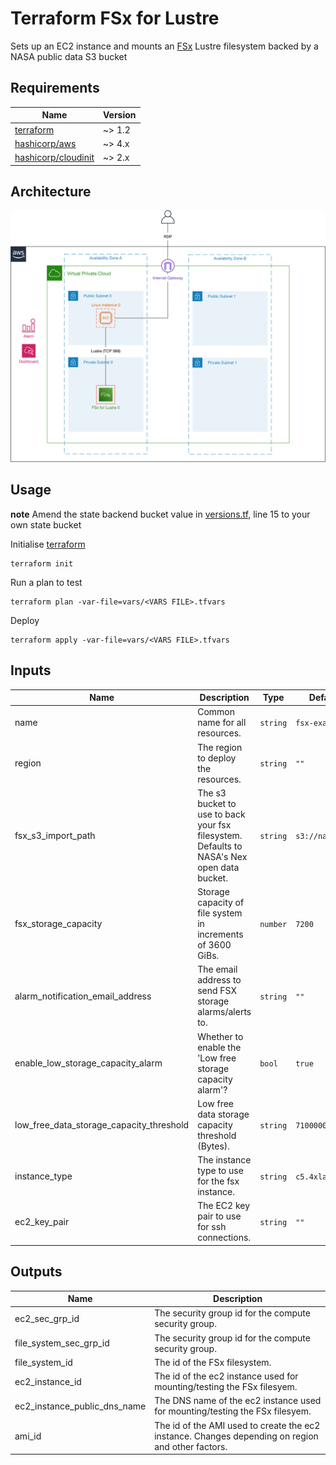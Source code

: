 # Terraform FSx for Lustre

[FSx]: https://aws.amazon.com/fsx/lustre/
[terraform]: https://www.terraform.io/downloads
[hashicorp/aws]: https://registry.terraform.io/providers/hashicorp/aws
[hashicorp/cloudinit]: https://registry.terraform.io/providers/hashicorp/cloudinit


Sets up an EC2 instance and mounts an [FSx] Lustre filesystem backed by a NASA public data S3 bucket


## Requirements

| Name                  | Version |
|-----------------------|---------|
| [terraform]           | ~> 1.2  |
| [hashicorp/aws]       | ~> 4.x  |
| [hashicorp/cloudinit] | ~> 2.x  |


## Architecture

![diagram](assets/fsx-lustre-workshop-environment-architecture.png)


## Usage

**note**
Amend the state backend bucket value in [versions.tf](versions.tf), line 15 to your own state bucket

Initialise [terraform]
```shell
terraform init
```

Run a plan to test
```shell
terraform plan -var-file=vars/<VARS FILE>.tfvars
```

Deploy
```shell
terraform apply -var-file=vars/<VARS FILE>.tfvars
```


## Inputs

| Name                                     | Description                                                                                | Type     | Default         | Required |
|------------------------------------------|--------------------------------------------------------------------------------------------|----------|-----------------|:--------:|
| name                                     | Common name for all resources.                                                             | `string` | `fsx-example`   |    no    |
| region                                   | The region to deploy the resources.                                                        | `string` | `""`            |   yes    |
| fsx_s3_import_path                       | The s3 bucket to use to back your fsx filesystem. Defaults to NASA's Nex open data bucket. | `string` | `s3://nasanex`  |    no    |
| fsx_storage_capacity                     | Storage capacity of file system in increments of 3600 GiBs.                                | `number` | `7200`          |    no    |
| alarm_notification_email_address         | The email address to send FSX storage alarms/alerts to.                                    | `string` | `""`            |   yes    |
| enable_low_storage_capacity_alarm        | Whether to enable the 'Low free storage capacity alarm'?                                   | `bool`   | `true`          |    no    |
| low_free_data_storage_capacity_threshold | Low free data storage capacity threshold (Bytes).                                          | `string` | `7100000000000` |    no    |
| instance_type                            | The instance type to use for the fsx instance.                                             | `string` | `c5.4xlarge`    |    no    |
| ec2_key_pair                             | The EC2 key pair to use for ssh connections.                                               | `string` | `""`            |   yes    |


## Outputs

| Name                         | Description                                                                                       |
|------------------------------|---------------------------------------------------------------------------------------------------|
| ec2_sec_grp_id               | The security group id for the compute security group.                                             |
| file_system_sec_grp_id       | The security group id for the compute security group.                                             |
| file_system_id               | The id of the FSx filesystem.                                                                     |
| ec2_instance_id              | The id of the ec2 instance used for mounting/testing the FSx filesyem.                            |
| ec2_instance_public_dns_name | The DNS name of the ec2 instance used for mounting/testing the FSx filesyem.                      |
| ami_id                       | The id of the AMI used to create the ec2 instance. Changes depending on region and other factors. |
